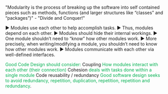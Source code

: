 "Modularity is the process of breaking up the software into self contained pieces such as methods, functions (and larger structures like “classes” and “packages”)" - "Divide and Conquer!"

► Modules use each other to help accomplish tasks. 
► Thus, modules depend on each other. 
► Modules should hide their internal workings. 
	► One module shouldn’t need to “know” how other modules work. 
	► More precisely, when writing/modifying a module, you shouldn’t need to know how other modules work. 
► Modules communicate with each other via well-defined interfaces.

<span style="color:#00b050">Good Code Design should consider:</span>
Coupling
<span style="color:#00b050">How modules interact with each other (their connection)</span>
 Cohesion
<span style="color:#00b050">deals with tasks done within a single module</span>
 Code reusability / redundancy
<span style="color:#00b050">Good software design seeks to avoid redundancy, repetition, duplication, repetition, repetition and redundancy</span>.

